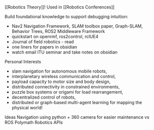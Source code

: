 [[Robotics Theory]]!
Used in [[Robotics Conferences]]

Build foundational knowledge to support debugging intuition: 
- Nav2 Navigation Framework, SLAM toolbox paper, Graph-SLAM, Behavior Trees, ROS2 Middleware Framework
- quickstart on openrmf, ros2control, rclUE4
- Journal of field robotics - read
- one liners for papers in obsidian
- watch email ITU seminar and take notes on obsidian

Personal Interests
- slam navigation for autonomous mobile robots, 
- interplanetary wireless communication and control, 
- payload capacity to motor size and body design, 
- distributed connectivity in constrained environments, 
- puzzle box systems or origami for load rearrangement, 
- decentralized control of robots, 
- distributed or graph-based multi-agent learning for mapping the physical world!


Ideas
Navigation using python + 360 camera for easier maintenance vs ROS
Polymath Robotics APIs

